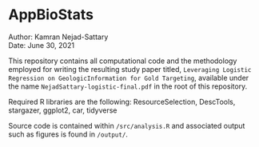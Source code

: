 # AppBioStats

Author: Kamran Nejad-Sattary \
Date: June 30, 2021

This repository contains all computational code and the methodology employed for writing the resulting study paper titled, `Leveraging Logistic Regression on GeologicInformation for Gold Targeting`, available under the name `NejadSattary-logistic-final.pdf` in the root of this repository. 

Required R libraries are the following: ResourceSelection, DescTools, stargazer, ggplot2, car, tidyverse

Source code is contained within `/src/analysis.R` and associated output such as figures is found in `/output/`. 

